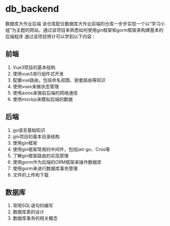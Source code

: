# db_backend
数据库大作业后端
该仓库配合数据库大作业前端的仓库一步步实现一个以“学习小组”为主题的网站，通过该项目来熟悉如何使用gin框架和gorm框架来构建基本的后端程序
通过该项目预计可以学到以下内容：
## 前端
1. Vue3项目的基本结构
2. 使用vue3进行组件式开发
3. 配置vue路由，包括命名视图、嵌套路由等知识
4. 使用vuex来做状态管理
5. 使用axios来做前后端的网络通信
6. 使用mockjs来模拟后端的数据

## 后端
1. go语言基础知识
2. gin项目的基本目录结构
3. 使用gin框架
4. 使用gin框架常用的中间件，包括jwt-go、Cros等
5. 了解gin框架路由的实现原理
6. 使用gorm作为后端的ORM框架来操作数据库
7. 使用gorm来进行数据库事务管理
8. 文件的上传和下载

## 数据库
1. 常用SQL语句的编写
2. 数据库表的设计
3. 数据库事务的相关概念
